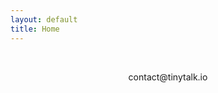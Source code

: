 ```yaml
---
layout: default
title: Home
---
```


<div style="text-align: center">
  <div id="home-page-text">
    <br>
    <ttimage src="{{ "/assets/img/tinytalklogo.png" | relative_url }}">
    <p class="blue-text big-text">contact@tinytalk.io</p>
  </div>
</div>
